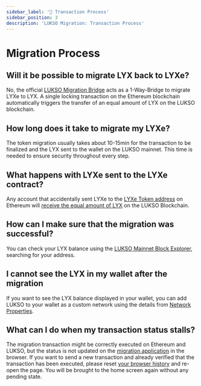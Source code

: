 ```yaml
---
sidebar_label: '🔄 Transaction Process'
sidebar_position: 3
description: 'LUKSO Migration: Transaction Process'
---
```


# Migration Process

## Will it be possible to migrate LYX back to LYXe?

No, the official [LUKSO Migration Bridge](https://migrate.lukso.network/) acts as a 1-Way-Bridge to migrate LYXe to LYX. A single locking transaction on the Ethereum blockchain automatically triggers the transfer of an equal amount of LYX on the LUKSO blockchain.

## How long does it take to migrate my LYXe?

The token migration usually takes about 10-15min for the transaction to be finalized and the LYX sent to the wallet on the LUKSO mainnet. This time is needed to ensure security throughout every step.

## What happens with LYXe sent to the LYXe contract?

Any account that accidentally sent LYXe to the [LYXe Token address](https://etherscan.io/token/0xA8b919680258d369114910511cc87595aec0be6D) on Ethereum will [receive the equal amount of LYX](https://medium.com/lukso/the-lyxe-migration-process-374053e5ddf5) on the LUKSO Blockchain.

## How can I make sure that the migration was successful?

You can check your LYX balance using the [LUKSO Mainnet Block Explorer](https://explorer.execution.testnet.lukso.network/), searching for your address.

## I cannot see the LYX in my wallet after the migration

If you want to see the LYX balance displayed in your wallet, you can add LUKSO to your wallet as a custom network using the details from [Network Properties](https://docs.lukso.tech/networks/mainnet/parameters).

## What can I do when my transaction status stalls?

The migration transaction might be correctly executed on Ethereum and LUKSO, but the status is not updated on the [migration application](https://migrate.lukso.network/) in the browser. If you want to send a new transaction and already verified that the transaction has been executed, please reset [your browser history](https://support.google.com/accounts/answer/32050?hl=en&co=GENIE.Platform%3DDesktop) and re-open the page. You will be brought to the home screen again without any pending state.
